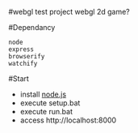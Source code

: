 #webgl test project
webgl 2d game?

#Dependancy
```
node
express
browserify
watchify
```
#Start
* install [node.js](https://nodejs.org/en/)
* execute setup.bat
* execute run.bat
* access http://localhost:8000
